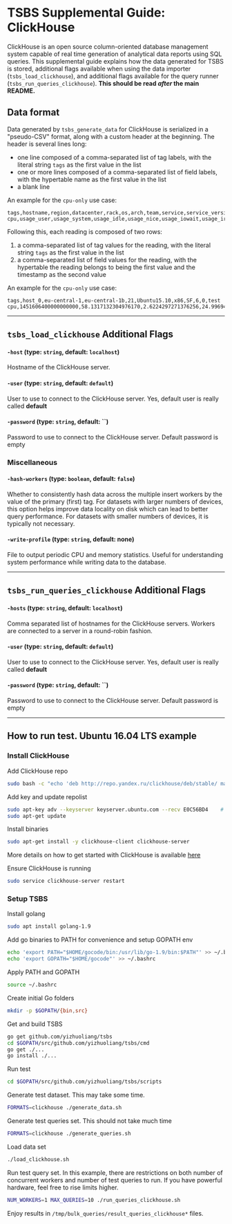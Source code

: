 # TSBS Supplemental Guide: ClickHouse

ClickHouse is an open source column-oriented database management system capable of real time generation of analytical data reports using SQL queries. 
This supplemental guide explains how the data generated for TSBS is stored, additional flags available when using the data importer (`tsbs_load_clickhouse`), 
and additional flags available for the query runner (`tsbs_run_queries_clickhouse`). 
**This should be read *after* the main README.**

## Data format

Data generated by `tsbs_generate_data` for ClickHouse is serialized in a "pseudo-CSV" format, 
along with a custom header at the beginning. The header is several lines long:
* one line composed of a comma-separated list of tag labels, with the literal string `tags` as the first value in the list
* one or more lines composed of a comma-separated list of field labels, with the hypertable name as the first value in the list
* a blank line

An example for the `cpu-only` use case:
```text
tags,hostname,region,datacenter,rack,os,arch,team,service,service_version,service_environment
cpu,usage_user,usage_system,usage_idle,usage_nice,usage_iowait,usage_irq,usage_softirq,usage_steal,usage_guest,usage_guest_nice
```

Following this, each reading is composed of two rows:
1. a comma-separated list of tag values for the reading, with the literal string `tags` as the first value in the list
1. a comma-separated list of field values for the reading, with the hypertable the reading belongs to being the first value and the timestamp as the second value

An example for the `cpu-only` use case:
```text
tags,host_0,eu-central-1,eu-central-1b,21,Ubuntu15.10,x86,SF,6,0,test
cpu,1451606400000000000,58.1317132304976170,2.6224297271376256,24.9969495069947882,61.5854484633778867,22.9481393231639395,63.6499207106198313,6.4098777048301052,44.8799140503027445,80.5028770761136201,38.2431182911542820
```

---

## `tsbs_load_clickhouse` Additional Flags


#### `-host` (type: `string`, default: `localhost`)

Hostname of the ClickHouse server.

#### `-user` (type: `string`, default: `default`)

User to use to connect to the ClickHouse server. Yes, default user is really called **default**

#### `-password` (type: `string`, default: ``)

Password to use to connect to the ClickHouse server. Default password is empty


### Miscellaneous

#### `-hash-workers` (type: `boolean`, default: `false`)
Whether to consistently hash data across the multiple insert workers by the
value of the primary (first) tag. For datasets with larger numbers of
devices, this option helps improve data locality on disk which can lead
to better query performance. For datasets with smaller numbers of devices, it is typically not necessary.

#### `-write-profile` (type: `string`, default: none)
File to output periodic CPU and memory statistics. Useful for understanding
system performance while writing data to the database.

---

## `tsbs_run_queries_clickhouse` Additional Flags

#### `-hosts` (type: `string`, default: `localhost`)

Comma separated list of hostnames for the ClickHouse servers.
Workers are connected to a server in a round-robin fashion.

#### `-user` (type: `string`, default: `default`)

User to use to connect to the ClickHouse server. Yes, default user is really called **default**

#### `-password` (type: `string`, default: ``)

Password to use to connect to the ClickHouse server. Default password is empty

---

## How to run test. Ubuntu 16.04 LTS example

### Install ClickHouse

Add ClickHouse repo
```bash
sudo bash -c "echo 'deb http://repo.yandex.ru/clickhouse/deb/stable/ main/' > /etc/apt/sources.list.d/clickhouse.list"
```
Add key and update repolist
```bash
sudo apt-key adv --keyserver keyserver.ubuntu.com --recv E0C56BD4    # optional
sudo apt-get update
```

Install binaries 
```bash
sudo apt-get install -y clickhouse-client clickhouse-server
```
More details on how to get started with ClickHouse is available [here](https://clickhouse.yandex/docs/en/getting_started/)


Ensure ClickHouse is running
```bash
sudo service clickhouse-server restart
```

### Setup TSBS

Install golang
```bash
sudo apt install golang-1.9
```

Add go binaries to PATH for convenience and setup GOPATH env
```bash
echo 'export PATH="$HOME/gocode/bin:/usr/lib/go-1.9/bin:$PATH"' >> ~/.bashrc
echo 'export GOPATH="$HOME/gocode"' >> ~/.bashrc
```

Apply PATH and GOPATH
```bash
source ~/.bashrc
```

Create initial Go folders
```bash
mkdir -p $GOPATH/{bin,src}
```

Get and build TSBS
```bash
go get github.com/yizhuoliang/tsbs
cd $GOPATH/src/github.com/yizhuoliang/tsbs/cmd
go get ./...
go install ./...
```

Run test

```bash
cd $GOPATH/src/github.com/yizhuoliang/tsbs/scripts
```

Generate test dataset. This may take some time.
```bash
FORMATS=clickhouse ./generate_data.sh
```

Generate test queries set. This should not take much time
```bash
FORMATS=clickhouse ./generate_queries.sh
``` 

Load data set
```bash
./load_clickhouse.sh
``` 

Run test query set. 
In this example, there are restrictions on both number of concurrent workers and number of test queries to run.
If you have powerful hardware, feel free to rise limits higher. 
```bash
NUM_WORKERS=1 MAX_QUERIES=10 ./run_queries_clickhouse.sh
```

Enjoy results in `/tmp/bulk_queries/result_queries_clickhouse*` files.
